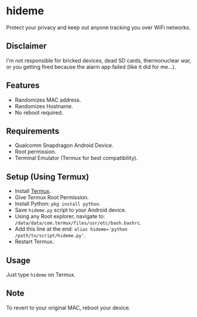 # hideme
Protect your privacy and keep out anyone tracking you over WiFi networks.

## Disclaimer
I'm not responsible for bricked devices, dead SD cards, thermonuclear war, or you getting fired because the alarm app failed (like it did for me...).

## Features

- Randomizes MAC address.
- Randomizes Hostname.
- No reboot required.

## Requirements

- Qualcomm Snapdragon Android Device.
- Root permission.
- Terminal Emulator (Termux for best compatibility).

## Setup (Using Termux)

- Install [Termux](https://f-droid.org/en/packages/com.termux/).
- Give Termux Root Permission.
- Install Python: `pkg install python`.
- Save `hideme.py` script to your Android device.
- Using any Root explorer, navigate to: `/data/data/com.termux/files/usr/etc/bash.bashrc`.
- Add this line at the end: `alias hideme='python /path/to/script/hideme.py'`.
- Restart Termux.

## Usage

Just type `hideme` on Termux.

## Note

To revert to your original MAC, reboot your device.
